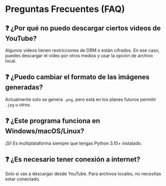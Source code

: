 # Preguntas Frecuentes (FAQ)

## ❓ ¿Por qué no puedo descargar ciertos videos de YouTube?
Algunos videos tienen restricciones de DRM o están cifrados. En ese caso, puedes descargar el video por otros medios y usar la opción de archivo local.

## ❓ ¿Puedo cambiar el formato de las imágenes generadas?
Actualmente solo se genera `.png`, pero está en los planes futuros permitir `.jpg` u otros.

## ❓ ¿Este programa funciona en Windows/macOS/Linux?
¡Sí! Es multiplataforma siempre que tengas Python 3.10+ instalado.

## ❓ ¿Es necesario tener conexión a internet?
Solo si vas a descargar desde YouTube. Para archivos locales, no necesitas estar conectado.
